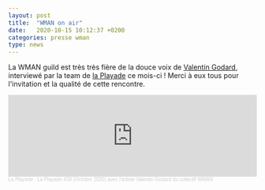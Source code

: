 ```yaml
---
layout: post
title:  "WMAN on air"
date:   2020-10-15 10:12:37 +0200
categories: presse wman
type: news
---
```

La WMAN guild est très très fière de la douce voix de [Valentin Godard](http://mauricegodard.fr/), interviewé par la team de [la Playade](https://laplayade.fr/) ce mois-ci ! Merci à eux tous pour l'invitation et la qualité de cette rencontre.
<iframe width="100%" height="166" scrolling="no" style="mix-blend-mode: multiply;" frameborder="no" allow="autoplay" src="https://w.soundcloud.com/player/?url=https%3A//api.soundcloud.com/tracks/910897915&color=5491de"></iframe><div style="font-size: 10px; color: #cccccc;line-break: anywhere;word-break: normal;overflow: hidden;white-space: nowrap;text-overflow: ellipsis; font-family: Interstate,Lucida Grande,Lucida Sans Unicode,Lucida Sans,Garuda,Verdana,Tahoma,sans-serif;font-weight: 100;"><a href="https://soundcloud.com/user-685502308" title="La Playade" target="_blank" style="color: #cccccc; text-decoration: none;">La Playade</a> · <a href="https://soundcloud.com/user-685502308/la-playade-39-octobre-2020-avec-lartiste-valentin-godard-du-collectif-wman" title="La Playade #39 (Octobre 2020) avec l&#x27;artiste Valentin Godard du collectif WMAN" target="_blank" style="color: #cccccc; text-decoration: none;">La Playade #39 (Octobre 2020) avec l&#x27;artiste Valentin Godard du collectif WMAN</a></div>
